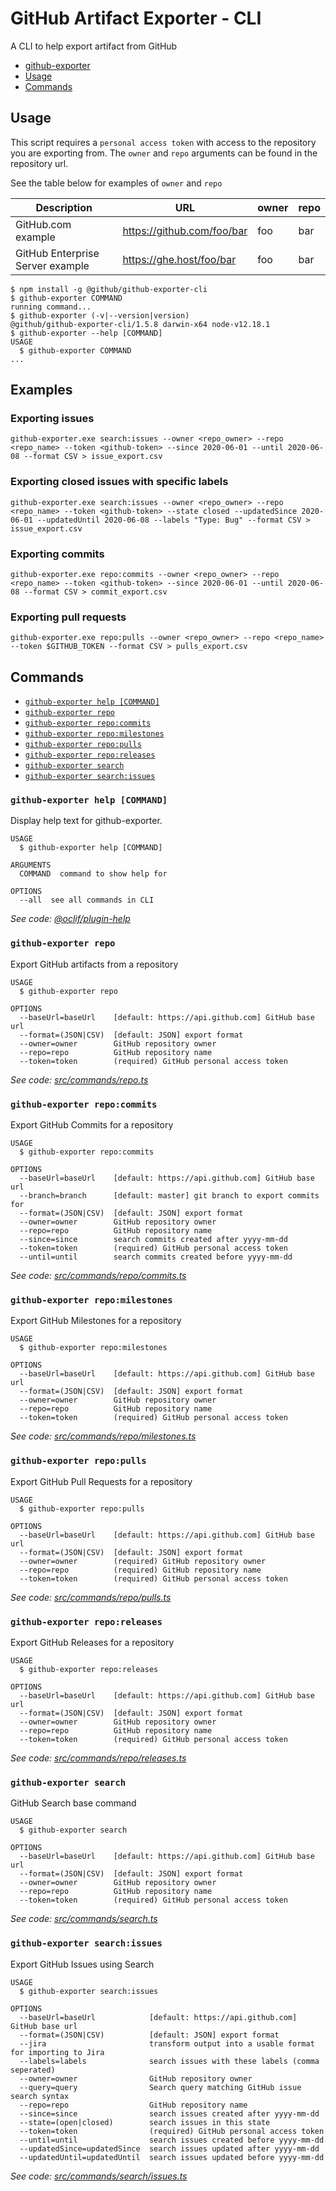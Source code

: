 # GitHub Artifact Exporter - CLI

A CLI to help export artifact from GitHub

<!-- toc -->
* [github-exporter](#github-artifact-exporter-cli)
* [Usage](#usage)
* [Commands](#commands)
<!-- tocstop -->

## Usage

This script requires a `personal access token` with access to the repository you are exporting from. The `owner` and `repo` arguments can be found in the repository url.

See the table below for examples of `owner` and `repo`

| Description                      | URL                        | owner | repo |
| -------------------------------- | -------------------------- | ----- | ---- |
| GitHub.com example               | https://github.com/foo/bar | foo   | bar  |
| GitHub Enterprise Server example | https://ghe.host/foo/bar   | foo   | bar  |

<!-- usage -->
```sh-session
$ npm install -g @github/github-exporter-cli
$ github-exporter COMMAND
running command...
$ github-exporter (-v|--version|version)
@github/github-exporter-cli/1.5.8 darwin-x64 node-v12.18.1
$ github-exporter --help [COMMAND]
USAGE
  $ github-exporter COMMAND
...
```
<!-- usagestop -->

## Examples

### Exporting issues

```
github-exporter.exe search:issues --owner <repo_owner> --repo <repo_name> --token <github-token> --since 2020-06-01 --until 2020-06-08 --format CSV > issue_export.csv
```

### Exporting closed issues with specific labels

```
github-exporter.exe search:issues --owner <repo_owner> --repo <repo_name> --token <github-token> --state closed --updatedSince 2020-06-01 --updatedUntil 2020-06-08 --labels "Type: Bug" --format CSV > issue_export.csv
```

### Exporting commits

```
github-exporter.exe repo:commits --owner <repo_owner> --repo <repo_name> --token <github-token> --since 2020-06-01 --until 2020-06-08 --format CSV > commit_export.csv
```

### Exporting pull requests

```
github-exporter.exe repo:pulls --owner <repo_owner> --repo <repo_name> --token $GITHUB_TOKEN --format CSV > pulls_export.csv
```

## Commands

<!-- commands -->
* [`github-exporter help [COMMAND]`](#github-exporter-help-command)
* [`github-exporter repo`](#github-exporter-repo)
* [`github-exporter repo:commits`](#github-exporter-repocommits)
* [`github-exporter repo:milestones`](#github-exporter-repomilestones)
* [`github-exporter repo:pulls`](#github-exporter-repopulls)
* [`github-exporter repo:releases`](#github-exporter-reporeleases)
* [`github-exporter search`](#github-exporter-search)
* [`github-exporter search:issues`](#github-exporter-searchissues)

### `github-exporter help [COMMAND]`

Display help text for github-exporter.

```shell
USAGE
  $ github-exporter help [COMMAND]

ARGUMENTS
  COMMAND  command to show help for

OPTIONS
  --all  see all commands in CLI
```

_See code: [@oclif/plugin-help](https://github.com/oclif/plugin-help/blob/v3.1.0/src/commands/help.ts)_

### `github-exporter repo`

Export GitHub artifacts from a repository

```
USAGE
  $ github-exporter repo

OPTIONS
  --baseUrl=baseUrl    [default: https://api.github.com] GitHub base url
  --format=(JSON|CSV)  [default: JSON] export format
  --owner=owner        GitHub repository owner
  --repo=repo          GitHub repository name
  --token=token        (required) GitHub personal access token
```

_See code: [src/commands/repo.ts](src/commands/repo.ts)_

### `github-exporter repo:commits`

Export GitHub Commits for a repository

```
USAGE
  $ github-exporter repo:commits

OPTIONS
  --baseUrl=baseUrl    [default: https://api.github.com] GitHub base url
  --branch=branch      [default: master] git branch to export commits for
  --format=(JSON|CSV)  [default: JSON] export format
  --owner=owner        GitHub repository owner
  --repo=repo          GitHub repository name
  --since=since        search commits created after yyyy-mm-dd
  --token=token        (required) GitHub personal access token
  --until=until        search commits created before yyyy-mm-dd
```

_See code: [src/commands/repo/commits.ts](src/commands/repo/commits.ts)_

### `github-exporter repo:milestones`

Export GitHub Milestones for a repository

```shell
USAGE
  $ github-exporter repo:milestones

OPTIONS
  --baseUrl=baseUrl    [default: https://api.github.com] GitHub base url
  --format=(JSON|CSV)  [default: JSON] export format
  --owner=owner        GitHub repository owner
  --repo=repo          GitHub repository name
  --token=token        (required) GitHub personal access token
```

_See code: [src/commands/repo/milestones.ts](src/commands/repo/milestones.ts)_

### `github-exporter repo:pulls`

Export GitHub Pull Requests for a repository

```shell
USAGE
  $ github-exporter repo:pulls

OPTIONS
  --baseUrl=baseUrl    [default: https://api.github.com] GitHub base url
  --format=(JSON|CSV)  [default: JSON] export format
  --owner=owner        (required) GitHub repository owner
  --repo=repo          (required) GitHub repository name
  --token=token        (required) GitHub personal access token
```

_See code: [src/commands/repo/pulls.ts](src/commands/repo/pulls.ts)_

### `github-exporter repo:releases`

Export GitHub Releases for a repository

```shell
USAGE
  $ github-exporter repo:releases

OPTIONS
  --baseUrl=baseUrl    [default: https://api.github.com] GitHub base url
  --format=(JSON|CSV)  [default: JSON] export format
  --owner=owner        GitHub repository owner
  --repo=repo          GitHub repository name
  --token=token        (required) GitHub personal access token
```

_See code: [src/commands/repo/releases.ts](src/commands/repo/releases.ts)_

### `github-exporter search`

GitHub Search base command

```shell
USAGE
  $ github-exporter search

OPTIONS
  --baseUrl=baseUrl    [default: https://api.github.com] GitHub base url
  --format=(JSON|CSV)  [default: JSON] export format
  --owner=owner        GitHub repository owner
  --repo=repo          GitHub repository name
  --token=token        (required) GitHub personal access token
```

_See code: [src/commands/search.ts](src/commands/search.ts)_

### `github-exporter search:issues`

Export GitHub Issues using Search

```shell
USAGE
  $ github-exporter search:issues

OPTIONS
  --baseUrl=baseUrl            [default: https://api.github.com] GitHub base url
  --format=(JSON|CSV)          [default: JSON] export format
  --jira                       transform output into a usable format for importing to Jira
  --labels=labels              search issues with these labels (comma seperated)
  --owner=owner                GitHub repository owner
  --query=query                Search query matching GitHub issue search syntax
  --repo=repo                  GitHub repository name
  --since=since                search issues created after yyyy-mm-dd
  --state=(open|closed)        search issues in this state
  --token=token                (required) GitHub personal access token
  --until=until                search issues created before yyyy-mm-dd
  --updatedSince=updatedSince  search issues updated after yyyy-mm-dd
  --updatedUntil=updatedUntil  search issues updated before yyyy-mm-dd
```

_See code: [src/commands/search/issues.ts](src/commands/search/issues.ts)_
<!-- commandsstop -->
